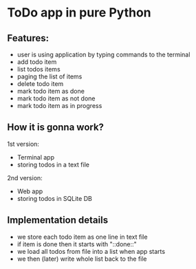 # ToDo app in pure Python


## Features:

- user is using application by typing commands to the terminal
- add todo item
- list todos items
- paging the list of items
- delete todo item
- mark todo item as done
- mark todo item as not done
- mark todo item as in progress


## How it is gonna work?

1st version: 

- Terminal app
- storing todos in a text file

2nd version: 

- Web app
- storing todos in SQLite DB


## Implementation details

- we store each todo item as one line in text file
- if item is done then it starts with "::done::"
- we load all todos from file into a list when app starts
- we then (later) write whole list back to the file
